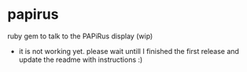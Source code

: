 # papirus

ruby gem to talk to the PAPiRus display (wip)

* it is not working yet. please wait untill I finished the first release and update the readme with instructions :)
